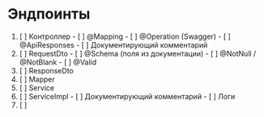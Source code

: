 # Эндпоинты
1. [ ] Контроллер
       - [ ] @Mapping
       - [ ] @Operation (Swagger)
       - [ ] @ApiResponses
       - [ ] Документирующий комментарий
2. [ ] RequestDto
       - [ ] @Schema (поля из документации)
       - [ ] @NotNull / @NotBlank
       - [ ] @Valid
3. [ ] ResponseDto
4. [ ] Mapper
5. [ ] Service
6. [ ] ServiceImpl
       - [ ] Документирующий комментарий
       - [ ] Логи
7. [ ] 